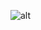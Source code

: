 ![alt][image]

[image]:http://www.plantuml.com/plantuml/svg/VP7FIWCn4CRlUOhGev22roArHSMB1x5zWNHtjYviaYKp2mNntKsQsNLMLqjPCbz-yysVx91ifC5rYi8Pw1sY_b3Adf2YhKY_GiJWi_Gfr0FPfj5m8V0rpfcgiuZw2BRALenmWYGEGz-7ID9f4QEX1a-BjV9_iUdd68R-xfwJE6UR4EEjWqqoZQq__ofIqZZOJYMlCbUKf0x6wDNjUdsp6XqsslJNOlXZ4SMQWsLhIKfhrgMrAf0nMtP8bpYShcSKbxmicJhD_1Q2cstw8N-pEdMtZ4Ybb4-xp69M2v5hlm2cYa8OqPbaQzYVEaWT4Y2X6g5yBPw5Hopnd18RBXJ7umjm8_dncnZSHZzQWcFhG1aA8ahDjvuWDhQ2xyPcm-uHsxDtu4cthkyWd_0FzkbYtJzK_d5ZQGQn-pJ05AWT-7fmtHS0
